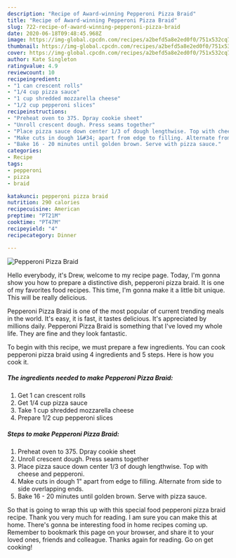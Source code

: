 ```yaml
---
description: "Recipe of Award-winning Pepperoni Pizza Braid"
title: "Recipe of Award-winning Pepperoni Pizza Braid"
slug: 722-recipe-of-award-winning-pepperoni-pizza-braid
date: 2020-06-18T09:48:45.968Z
image: https://img-global.cpcdn.com/recipes/a2befd5a8e2ed0f0/751x532cq70/pepperoni-pizza-braid-recipe-main-photo.jpg
thumbnail: https://img-global.cpcdn.com/recipes/a2befd5a8e2ed0f0/751x532cq70/pepperoni-pizza-braid-recipe-main-photo.jpg
cover: https://img-global.cpcdn.com/recipes/a2befd5a8e2ed0f0/751x532cq70/pepperoni-pizza-braid-recipe-main-photo.jpg
author: Kate Singleton
ratingvalue: 4.9
reviewcount: 10
recipeingredient:
- "1 can crescent rolls"
- "1/4 cup pizza sauce"
- "1 cup shredded mozzarella cheese"
- "1/2 cup pepperoni slices"
recipeinstructions:
- "Preheat oven to 375. Dpray cookie sheet"
- "Unroll crescent dough. Press seams together"
- "Place pizza sauce down center 1/3 of dough lengthwise. Top with cheese and pepperoni."
- "Make cuts in dough 1&#34; apart from edge to filling. Alternate from side to side overlapping ends."
- "Bake 16 - 20 minutes until golden brown. Serve with pizza sauce."
categories:
- Recipe
tags:
- pepperoni
- pizza
- braid

katakunci: pepperoni pizza braid 
nutrition: 290 calories
recipecuisine: American
preptime: "PT21M"
cooktime: "PT47M"
recipeyield: "4"
recipecategory: Dinner

---
```



![Pepperoni Pizza Braid](https://img-global.cpcdn.com/recipes/a2befd5a8e2ed0f0/751x532cq70/pepperoni-pizza-braid-recipe-main-photo.jpg)

Hello everybody, it's Drew, welcome to my recipe page. Today, I'm gonna show you how to prepare a distinctive dish, pepperoni pizza braid. It is one of my favorites food recipes. This time, I'm gonna make it a little bit unique. This will be really delicious.

Pepperoni Pizza Braid is one of the most popular of current trending meals in the world. It's easy, it is fast, it tastes delicious. It's appreciated by millions daily. Pepperoni Pizza Braid is something that I've loved my whole life. They are fine and they look fantastic.




To begin with this recipe, we must prepare a few ingredients. You can cook pepperoni pizza braid using 4 ingredients and 5 steps. Here is how you cook it.

<!--inarticleads1-->

##### The ingredients needed to make Pepperoni Pizza Braid:

1. Get 1 can crescent rolls
1. Get 1/4 cup pizza sauce
1. Take 1 cup shredded mozzarella cheese
1. Prepare 1/2 cup pepperoni slices




<!--inarticleads2-->

##### Steps to make Pepperoni Pizza Braid:

1. Preheat oven to 375. Dpray cookie sheet
1. Unroll crescent dough. Press seams together
1. Place pizza sauce down center 1/3 of dough lengthwise. Top with cheese and pepperoni.
1. Make cuts in dough 1&#34; apart from edge to filling. Alternate from side to side overlapping ends.
1. Bake 16 - 20 minutes until golden brown. Serve with pizza sauce.




So that is going to wrap this up with this special food pepperoni pizza braid recipe. Thank you very much for reading. I am sure you can make this at home. There's gonna be interesting food in home recipes coming up. Remember to bookmark this page on your browser, and share it to your loved ones, friends and colleague. Thanks again for reading. Go on get cooking!
